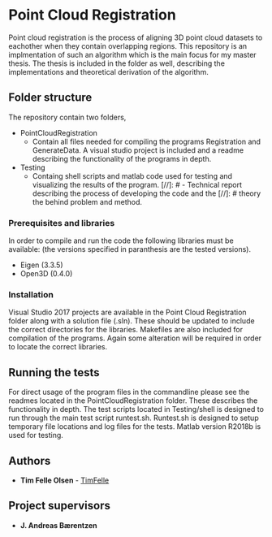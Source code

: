# Point Cloud Registration
Point cloud registration is the process of aligning 3D point cloud datasets to 
eachother when they contain overlapping regions. This repository is an 
implmentation of such an algorithm which is the main focus for my master thesis.
The thesis is included in the folder as well, describing the implementations and
theoretical derivation of the algorithm.

## Folder structure
The repository contain two folders, 
- PointCloudRegistration
	- 	Contain all files needed for compiling the programs Registration and 
		GenerateData. A visual studio project is included and a readme 
		describing the functionality of the programs in depth.
- Testing
	- 	Containg shell scripts and matlab code used for testing and visualizing
		the results of the program.
[//]: # - Technical report describing the process of developing the code and the 
[//]: #   theory the behind problem and method.

### Prerequisites and libraries
In order to compile and run the code the following libraries must be available: 
(the versions specified in paranthesis are the tested versions).
- Eigen  (3.3.5)
- Open3D (0.4.0)

### Installation
Visual Studio 2017 projects are available in the Point Cloud Registration folder
along with a solution file (.sln). These should be updated to include the 
correct directories for the libraries.
Makefiles are also included for compilation of the programs. Again some
alteration will be required in order to locate the correct libraries.

## Running the tests
For direct usage of the program files in the commandline please see the 
readmes located in the PointCloudRegistration folder. These describes the 
functionality in depth.
The test scripts located in Testing/shell is designed to run through the main 
test script runtest.sh. Runtest.sh is designed to setup temporary file locations
and log files for the tests.
Matlab version R2018b is used for testing.

## Authors
* **Tim Felle Olsen** -  [TimFelle](https://github.com/TimFelle)

## Project supervisors
* **J. Andreas Bærentzen**
